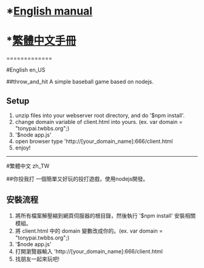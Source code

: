 # *[English manual](https://github.com/tpai/throw_and_hit#english-en_us)
# *[繁體中文手冊](https://github.com/tpai/throw_and_hit#%E7%B9%81%E9%AB%94%E4%B8%AD%E6%96%87-zh_tw)

=============

#English en_US

##throw_and_hit
A simple baseball game based on nodejs.

Setup
-----
1. unzip files into your webserver root directory, and do '$npm install'.
2. change domain variable of client.html into yours. (ex. var domain = "tonypai.twbbs.org";)
3. '$node app.js'
4. open browser type 'http://[your_domain_name]:666/client.html
5. enjoy!

- - -

#繁體中文 zh_TW

##你投我打
一個簡單又好玩的投打遊戲，使用nodejs開發。

安裝流程
--------
1. 將所有檔案解壓縮到網頁伺服器的根目錄，然後執行 '$npm install' 安裝相關模組。
2. 將 client.html 中的 domain 變數改成你的。(ex. var domain = "tonypai.twbbs.org";)
3. '$node app.js'
4. 打開瀏覽器輸入 'http://[your_domain_name]:666/client.html
5. 找朋友一起來玩吧!
